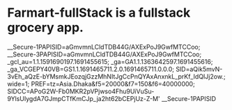 # Farmart-fullStack is a fullstack grocery app.

<!-- updating me user -->
<!-- https://github.com/strapi/strapi/issues/12478 -->
__Secure-1PAPISID=aGmvmnLCldTDB44G/AXExPoJ9GwfMTCCoo; __Secure-3PAPISID=aGmvmnLCldTDB44G/AXExPoJ9GwfMTCCoo; _gcl_au=1.1.1591690197.1691455615; _ga=GA1.1.1363642597.1691455616; _ga_VCGEPY40VB=GS1.1.1691465711.2.0.1691465711.0.0.0; SID=aQik5mvN-3vEh_aQzE-bYMsmkJEozqjGzzMhNItJgCcPnQYAxAnxnkL_prKf_IdQIJj2ow.; wide=1; PREF=tz=Asia.Dhaka&f5=20000&f7=150&f6=40000000; SIDCC=APoG2W-Fb0MKR2pVPjwso4Fhu9UiVuSu-9YlsUIygdA7GJmpCTfKmCJp_ja2ht62bCEPjUz-Z-M'
__Secure-1PAPISID